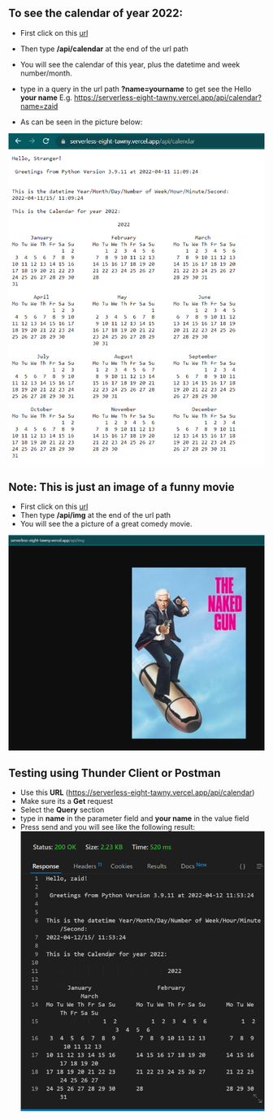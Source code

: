## To see the calendar of year 2022:
- First click on this [url](https://serverless-eight-tawny.vercel.app)
- Then type **/api/calendar** at the end of the url path
- You will see the calendar of this year, plus the datetime and week number/month.
- type in a query in the url path  **?name=yourname** to get see the Hello **your name**
  E.g. https://serverless-eight-tawny.vercel.app/api/calendar?name=zaid
  
- As can be seen in the picture below: 

![calendar](assets/Calendar.PNG)

## Note: This is just an image of a funny movie

- First click on this [url](https://serverless-eight-tawny.vercel.app)
- Then type **/api/img** at the end of the url path
- You will see the a picture of a great comedy movie.

![The Naked Gun movie](assets/movie.PNG)



## Testing using Thunder Client or Postman
- Use this **URL** (https://serverless-eight-tawny.vercel.app/api/calendar)
- Make sure its a **Get** request 
- Select the **Query** section
- type in **name** in the parameter field and **your name** in the value field
- Press send and you will see like the following result:
![Testing query](assets/Testing.PNG)
